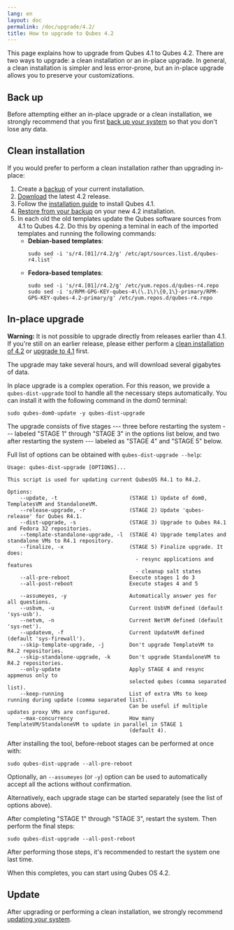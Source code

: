 ```yaml
---
lang: en
layout: doc
permalink: /doc/upgrade/4.2/
title: How to upgrade to Qubes 4.2
---
```


This page explains how to upgrade from Qubes 4.1 to Qubes 4.2. There are two
ways to upgrade: a clean installation or an in-place upgrade. In general, a
clean installation is simpler and less error-prone, but an in-place upgrade
allows you to preserve your customizations.

## Back up

Before attempting either an in-place upgrade or a clean installation, we
strongly recommend that you first [back up your
system](/doc/how-to-back-up-restore-and-migrate/) so that you don't lose any
data.

## Clean installation

If you would prefer to perform a clean installation rather than upgrading
in-place:

1. Create a
   [backup](/doc/how-to-back-up-restore-and-migrate/#creating-a-backup) of your
   current installation.
2. [Download](/downloads/) the latest 4.2 release.
3. Follow the [installation guide](/doc/installation-guide/) to install Qubes
   4.1.
4. [Restore from your
   backup](/doc/how-to-back-up-restore-and-migrate/#restoring-from-a-backup) on
   your new 4.2 installation.
5. In each old the old templates update the Qubes software sources from 4.1 to Qubes 4.2. Do this by opening a teminal in each of the imported templates and running the following commands:
   - **Debian-based templates**:
     ```
     sudo sed -i 's/r4.[01]/r4.2/g' /etc/apt/sources.list.d/qubes-r4.list`
     ```
   - **Fedora-based templates**: 
     ```
     sudo sed -i 's/r4.[01]/r4.2/g' /etc/yum.repos.d/qubes-r4.repo
     sudo sed -i 's/RPM-GPG-KEY-qubes-4\(\.1\)\{0,1\}-primary/RPM-GPG-KEY-qubes-4.2-primary/g' /etc/yum.repos.d/qubes-r4.repo
     ```

## In-place upgrade

**Warning:** It is not possible to upgrade directly from releases earlier than
4.1. If you're still on an earlier release, please either perform a [clean
installation of 4.2](#clean-installation) or [upgrade to
4.1](/doc/upgrade/4.1/) first.

The upgrade may take several hours, and will download several gigabytes of
data.

In place upgrade is a complex operation. For this reason, we provide a
`qubes-dist-upgrade` tool to handle all the necessary steps automatically. You
can install it with the following command in the dom0 terminal:

    sudo qubes-dom0-update -y qubes-dist-upgrade

The upgrade consists of five stages --- three before restarting the system ---
labeled "STAGE 1" through "STAGE 3" in the options list below, and two after restarting the system --- labeled as "STAGE 4" and "STAGE 5" below.

Full list of options can be obtained with `qubes-dist-upgrade --help`:

    Usage: qubes-dist-upgrade [OPTIONS]...

    This script is used for updating current QubesOS R4.1 to R4.2.
    
    Options:
        --update, -t                       (STAGE 1) Update of dom0, TemplatesVM and StandaloneVM.
        --release-upgrade, -r              (STAGE 2) Update 'qubes-release' for Qubes R4.1.
        --dist-upgrade, -s                 (STAGE 3) Upgrade to Qubes R4.1 and Fedora 32 repositories.
        --template-standalone-upgrade, -l  (STAGE 4) Upgrade templates and standalone VMs to R4.1 repository.
        --finalize, -x                     (STAGE 5) Finalize upgrade. It does:
                                             - resync applications and features
                                             - cleanup salt states
        --all-pre-reboot                   Execute stages 1 do 3
        --all-post-reboot                  Execute stages 4 and 5
    
        --assumeyes, -y                    Automatically answer yes for all questions.
        --usbvm, -u                        Current UsbVM defined (default 'sys-usb').
        --netvm, -n                        Current NetVM defined (default 'sys-net').
        --updatevm, -f                     Current UpdateVM defined (default 'sys-firewall').
        --skip-template-upgrade, -j        Don't upgrade TemplateVM to R4.2 repositories.
        --skip-standalone-upgrade, -k      Don't upgrade StandaloneVM to R4.2 repositories.
        --only-update                      Apply STAGE 4 and resync appmenus only to
                                           selected qubes (comma separated list).
        --keep-running                     List of extra VMs to keep running during update (comma separated list).
                                           Can be useful if multiple updates proxy VMs are configured.
        --max-concurrency                  How many TemplateVM/StandaloneVM to update in parallel in STAGE 1
                                           (default 4).

After installing the tool, before-reboot stages can be performed at once with:

    sudo qubes-dist-upgrade --all-pre-reboot

Optionally, an `--assumeyes` (or `-y`) option can be used to automatically
accept all the actions without confirmation.

Alternatively, each upgrade stage can be started separately (see the list of
options above).

After completing "STAGE 1" through "STAGE 3", restart the system. Then perform
the final steps:

    sudo qubes-dist-upgrade --all-post-reboot

After performing those steps, it's recommended to restart the system one last time.

When this completes, you can start using Qubes OS 4.2.


## Update

After upgrading or performing a clean installation, we strongly recommend
[updating your system](/doc/how-to-update/).
